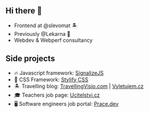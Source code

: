 ## Hi there 👋

- Frontend at @slevomat 🏝️
- Previously @Lekarna 🌿
- Webdev & Webperf consultancy

## Side projects
- 🔥 Javascript framework: [SignalizeJS](https://signalizejs.com)
- 💎 CSS Framework: [Stylify CSS](https://stylifycss.com)
- 🏝️ Travelling blog: [TravellingVisio.com](https://travellingvisio.com) | [Vyletujem.cz](https://vyletujem.cz)
- 🎓 Teachers job page: [Ucitelstvi.cz](https://ucitelstvi.cz)
- 🖥️ Software engineers job portal: [Prace.dev](https://prace.dev)
